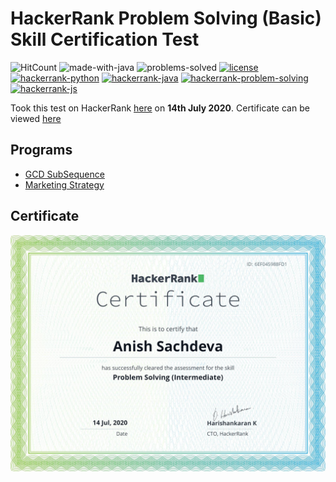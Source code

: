 # HackerRank Problem Solving (Basic) Skill Certification Test 

![HitCount](http://hits.dwyl.com/anishLearnsToCode/hackerrank-problem-solving-intermediate-skill-test.svg)
![made-with-java](https://img.shields.io/badge/Made%20with-Java-1f425f.svg)
![problems-solved](https://img.shields.io/badge/Problems%20Solved-2/2-1abc9c.svg)
[![license](https://img.shields.io/badge/LICENSE-MIT-<COLOR>.svg)](LICENSE)
[![hackerrank-python](https://img.shields.io/badge/hackerrank%20certification-python-1f72ff.svg)](https://github.com/anishLearnsToCode/hackerrank-python-basic-skill-test)
[![hackerrank-java](https://img.shields.io/badge/hackerrank%20certification-java-1f72ff.svg)](https://github.com/anishLearnsToCode/hackerrank-java-basic-skill-test)
[![hackerrank-problem-solving](https://img.shields.io/badge/hackerrank%20certification-Problem%20Solving%20(Basic)-1f72ff.svg)](https://github.com/anishLearnsToCode/hackerrank-problem-solving-skill-test)
[![hackerrank-js](https://img.shields.io/badge/hackerrank%20certification-JavaScript%20(Basic)-1f72ff.svg)](https://github.com/anishLearnsToCode/hackerrank-js-basic-skill-test)

Took this test on HackerRank [here](https://www.hackerrank.com/skills-verification) 
on __14th July 2020__. 
Certificate can be viewed [here](https://www.hackerrank.com/certificates/6ef045988fd1)

## Programs 
- [GCD SubSequence](src/GCDSubSequence.java)
- [Marketing Strategy](src/MarketingStrategy.java)

## Certificate
![certificate](certificate.png)
